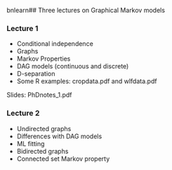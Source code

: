 bnlearn## Three lectures on Graphical Markov models

###  Lecture 1
- Conditional independence
- Graphs
- Markov Properties
- DAG models (continuous and discrete)
- D-separation
- Some R examples: cropdata.pdf and wlfdata.pdf

Slides: PhDnotes_1.pdf

### Lecture 2
- Undirected graphs
- Differences with DAG models
- ML fitting
- Bidirected graphs
- Connected set Markov property
